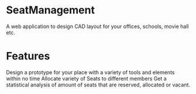 # SeatManagement
A web application to design CAD layout for your offices, schools, movie hall etc.

# Features 

Design a prototype for your place with a variety of tools and elements within no time
Allocate variety of Seats to different members 
Get a statistical analysis of amount of seats that are reserved, allocated or vacant.
